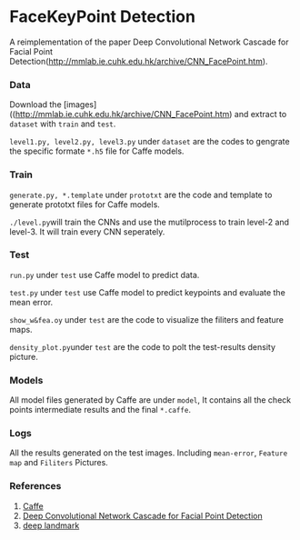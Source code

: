 FaceKeyPoint Detection
====
A reimplementation of the paper Deep Convolutional Network Cascade for Facial Point Detection(http://mmlab.ie.cuhk.edu.hk/archive/CNN_FacePoint.htm).

### Data

Download the [images]((http://mmlab.ie.cuhk.edu.hk/archive/CNN_FacePoint.htm) and extract to  `dataset` with `train` and `test`.

`level1.py, level2.py, level3.py` under `dataset` are the codes to gengrate the specific formate `*.h5` file for Caffe models.

### Train

`generate.py, *.template` under `prototxt` are the code and template to generate prototxt files for Caffe models.

`./level.py`will train the CNNs and use the mutilprocess to train level-2 and level-3. It will train every CNN seperately.

### Test

`run.py` under `test` use Caffe model to predict data.

`test.py` under `test` use Caffe model to predict keypoints and evaluate the mean error.

`show_w&fea.oy` under `test` are the code to visualize the filiters and feature maps.

`density_plot.py`under `test` are the code to polt the test-results density picture.

### Models

All model files generated by Caffe are under `model`, It contains all the check points intermediate results and the final `*.caffe`.

### Logs

All the results generated on the test images. Including `mean-error`, `Feature map` and `Filiters` Pictures.

### References

1. [Caffe](http://caffe.berkeleyvision.org/)
2. [Deep Convolutional Network Cascade for Facial Point Detection](http://mmlab.ie.cuhk.edu.hk/archive/CNN_FacePoint.htm)
3. [deep landmark](https://github.com/luoyetx/deep-landmark)
